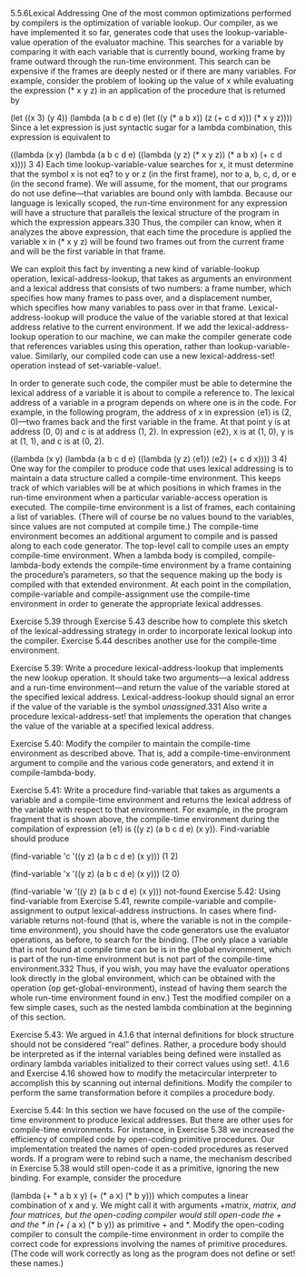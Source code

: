5.5.6Lexical Addressing
One of the most common optimizations performed by compilers is the optimization of variable lookup. Our compiler, as we have implemented it so far, generates code that uses the lookup-variable-value operation of the evaluator machine. This searches for a variable by comparing it with each variable that is currently bound, working frame by frame outward through the run-time environment. This search can be expensive if the frames are deeply nested or if there are many variables. For example, consider the problem of looking up the value of x while evaluating the expression (* x y z) in an application of the procedure that is returned by

(let ((x 3) (y 4))
  (lambda (a b c d e)
    (let ((y (* a b x))
          (z (+ c d x)))
      (* x y z))))
Since a let expression is just syntactic sugar for a lambda combination, this expression is equivalent to

((lambda (x y)
   (lambda (a b c d e)
     ((lambda (y z) (* x y z))
      (* a b x)
      (+ c d x))))
 3
 4)
Each time lookup-variable-value searches for x, it must determine that the symbol x is not eq? to y or z (in the first frame), nor to a, b, c, d, or e (in the second frame). We will assume, for the moment, that our programs do not use define—that variables are bound only with lambda. Because our language is lexically scoped, the run-time environment for any expression will have a structure that parallels the lexical structure of the program in which the expression appears.330 Thus, the compiler can know, when it analyzes the above expression, that each time the procedure is applied the variable x in (* x y z) will be found two frames out from the current frame and will be the first variable in that frame.

We can exploit this fact by inventing a new kind of variable-lookup operation, lexical-address-lookup, that takes as arguments an environment and a lexical address that consists of two numbers: a frame number, which specifies how many frames to pass over, and a displacement number, which specifies how many variables to pass over in that frame. Lexical-address-lookup will produce the value of the variable stored at that lexical address relative to the current environment. If we add the lexical-address-lookup operation to our machine, we can make the compiler generate code that references variables using this operation, rather than lookup-variable-value. Similarly, our compiled code can use a new lexical-address-set! operation instead of set-variable-value!.

In order to generate such code, the compiler must be able to determine the lexical address of a variable it is about to compile a reference to. The lexical address of a variable in a program depends on where one is in the code. For example, in the following program, the address of x in expression ⟨e1⟩ is (2, 0)—two frames back and the first variable in the frame. At that point y is at address (0, 0) and c is at address (1, 2). In expression ⟨e2⟩, x is at (1, 0), y is at (1, 1), and c is at (0, 2).

((lambda (x y)
   (lambda (a b c d e)
     ((lambda (y z) ⟨e1⟩)
      ⟨e2⟩
      (+ c d x))))
 3
 4)
One way for the compiler to produce code that uses lexical addressing is to maintain a data structure called a compile-time environment. This keeps track of which variables will be at which positions in which frames in the run-time environment when a particular variable-access operation is executed. The compile-time environment is a list of frames, each containing a list of variables. (There will of course be no values bound to the variables, since values are not computed at compile time.) The compile-time environment becomes an additional argument to compile and is passed along to each code generator. The top-level call to compile uses an empty compile-time environment. When a lambda body is compiled, compile-lambda-body extends the compile-time environment by a frame containing the procedure’s parameters, so that the sequence making up the body is compiled with that extended environment. At each point in the compilation, compile-variable and compile-assignment use the compile-time environment in order to generate the appropriate lexical addresses.

Exercise 5.39 through Exercise 5.43 describe how to complete this sketch of the lexical-addressing strategy in order to incorporate lexical lookup into the compiler. Exercise 5.44 describes another use for the compile-time environment.

Exercise 5.39: Write a procedure lexical-address-lookup that implements the new lookup operation. It should take two arguments—a lexical address and a run-time environment—and return the value of the variable stored at the specified lexical address. Lexical-address-lookup should signal an error if the value of the variable is the symbol *unassigned*.331 Also write a procedure lexical-address-set! that implements the operation that changes the value of the variable at a specified lexical address.

Exercise 5.40: Modify the compiler to maintain the compile-time environment as described above. That is, add a compile-time-environment argument to compile and the various code generators, and extend it in compile-lambda-body.

Exercise 5.41: Write a procedure find-variable that takes as arguments a variable and a compile-time environment and returns the lexical address of the variable with respect to that environment. For example, in the program fragment that is shown above, the compile-time environment during the compilation of expression ⟨e1⟩ is ((y z) (a b c d e) (x y)). Find-variable should produce

(find-variable 
 'c '((y z) (a b c d e) (x y)))
(1 2)

(find-variable 
 'x '((y z) (a b c d e) (x y)))
(2 0)

(find-variable 
 'w '((y z) (a b c d e) (x y)))
not-found
Exercise 5.42: Using find-variable from Exercise 5.41, rewrite compile-variable and compile-assignment to output lexical-address instructions. In cases where find-variable returns not-found (that is, where the variable is not in the compile-time environment), you should have the code generators use the evaluator operations, as before, to search for the binding. (The only place a variable that is not found at compile time can be is in the global environment, which is part of the run-time environment but is not part of the compile-time environment.332 Thus, if you wish, you may have the evaluator operations look directly in the global environment, which can be obtained with the operation (op get-global-environment), instead of having them search the whole run-time environment found in env.) Test the modified compiler on a few simple cases, such as the nested lambda combination at the beginning of this section.

Exercise 5.43: We argued in 4.1.6 that internal definitions for block structure should not be considered “real” defines. Rather, a procedure body should be interpreted as if the internal variables being defined were installed as ordinary lambda variables initialized to their correct values using set!. 4.1.6 and Exercise 4.16 showed how to modify the metacircular interpreter to accomplish this by scanning out internal definitions. Modify the compiler to perform the same transformation before it compiles a procedure body.

Exercise 5.44: In this section we have focused on the use of the compile-time environment to produce lexical addresses. But there are other uses for compile-time environments. For instance, in Exercise 5.38 we increased the efficiency of compiled code by open-coding primitive procedures. Our implementation treated the names of open-coded procedures as reserved words. If a program were to rebind such a name, the mechanism described in Exercise 5.38 would still open-code it as a primitive, ignoring the new binding. For example, consider the procedure

(lambda (+ * a b x y)
  (+ (* a x) (* b y)))
which computes a linear combination of x and y. We might call it with arguments +matrix, *matrix, and four matrices, but the open-coding compiler would still open-code the + and the * in (+ (* a x) (* b y)) as primitive + and *. Modify the open-coding compiler to consult the compile-time environment in order to compile the correct code for expressions involving the names of primitive procedures. (The code will work correctly as long as the program does not define or set! these names.)